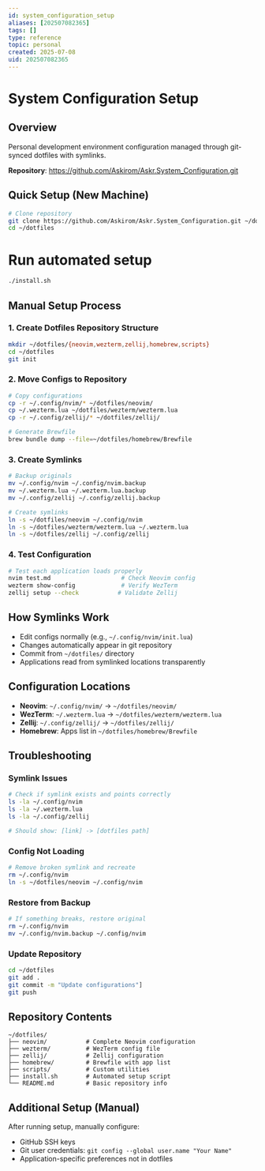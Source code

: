 ```yaml
---
id: system_configuration_setup
aliases: [202507082365]
tags: []
type: reference
topic: personal
created: 2025-07-08
uid: 202507082365
---
```


# System Configuration Setup

## Overview

Personal development environment configuration managed through git-synced dotfiles with symlinks.

**Repository**: https://github.com/Askirom/Askr.System_Configuration.git

## Quick Setup (New Machine)

```bash
# Clone repository
git clone https://github.com/Askirom/Askr.System_Configuration.git ~/dotfiles
cd ~/dotfiles
```

# Run automated setup

```bash
./install.sh
```

## Manual Setup Process

### 1. Create Dotfiles Repository Structure

```bash
mkdir ~/dotfiles/{neovim,wezterm,zellij,homebrew,scripts}
cd ~/dotfiles
git init
```

### 2. Move Configs to Repository

```bash
# Copy configurations
cp -r ~/.config/nvim/* ~/dotfiles/neovim/
cp ~/.wezterm.lua ~/dotfiles/wezterm/wezterm.lua
cp -r ~/.config/zellij/* ~/dotfiles/zellij/

# Generate Brewfile
brew bundle dump --file=~/dotfiles/homebrew/Brewfile
```

### 3. Create Symlinks

```bash
# Backup originals
mv ~/.config/nvim ~/.config/nvim.backup
mv ~/.wezterm.lua ~/.wezterm.lua.backup
mv ~/.config/zellij ~/.config/zellij.backup

# Create symlinks
ln -s ~/dotfiles/neovim ~/.config/nvim
ln -s ~/dotfiles/wezterm/wezterm.lua ~/.wezterm.lua
ln -s ~/dotfiles/zellij ~/.config/zellij
```

### 4. Test Configuration

```bash
# Test each application loads properly
nvim test.md                    # Check Neovim config
wezterm show-config             # Verify WezTerm
zellij setup --check           # Validate Zellij
```

## How Symlinks Work

- Edit configs normally (e.g., `~/.config/nvim/init.lua`)
- Changes automatically appear in git repository
- Commit from `~/dotfiles/` directory
- Applications read from symlinked locations transparently

## Configuration Locations

- **Neovim**: `~/.config/nvim/` → `~/dotfiles/neovim/`
- **WezTerm**: `~/.wezterm.lua` → `~/dotfiles/wezterm/wezterm.lua`
- **Zellij**: `~/.config/zellij/` → `~/dotfiles/zellij/`
- **Homebrew**: Apps list in `~/dotfiles/homebrew/Brewfile`

## Troubleshooting

### Symlink Issues

```bash
# Check if symlink exists and points correctly
ls -la ~/.config/nvim
ls -la ~/.wezterm.lua
ls -la ~/.config/zellij

# Should show: [link] -> [dotfiles path]
```

### Config Not Loading

```bash
# Remove broken symlink and recreate
rm ~/.config/nvim
ln -s ~/dotfiles/neovim ~/.config/nvim
```

### Restore from Backup

```bash
# If something breaks, restore original
rm ~/.config/nvim
mv ~/.config/nvim.backup ~/.config/nvim
```

### Update Repository

```bash
cd ~/dotfiles
git add .
git commit -m "Update configurations"]
git push
```

## Repository Contents

```
~/dotfiles/
├── neovim/           # Complete Neovim configuration
├── wezterm/          # WezTerm config file
├── zellij/           # Zellij configuration
├── homebrew/         # Brewfile with app list
├── scripts/          # Custom utilities
├── install.sh        # Automated setup script
└── README.md         # Basic repository info
```

## Additional Setup (Manual)

After running setup, manually configure:

- GitHub SSH keys
- Git user credentials: `git config --global user.name "Your Name"`
- Application-specific preferences not in dotfiles
